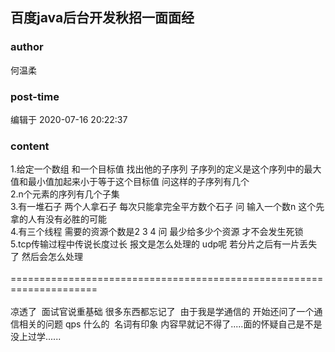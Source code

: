 ## 百度java后台开发秋招一面面经
### author 
何温柔
### post-time 

编辑于  2020-07-16 20:22:37
### content 
<div class="post-topic-des nc-post-content">
 1.给定一个数组 和一个目标值 找出他的子序列 子序列的定义是这个序列中的最大值和最小值加起来小于等于这个目标值 问这样的子序列有几个
 <br/>
 2.n个元素的序列有几个子集
 <br/>
 3.有一堆石子 两个人拿石子 每次只能拿完全平方数个石子 问 输入一个数n 这个先拿的人有没有必胜的可能
 <br/>
 4.有三个线程 需要的资源个数是2 3 4 问 最少给多少个资源 才不会发生死锁
 <br/>
 <div>
  5.tcp传输过程中传说长度过长 报文是怎么处理的 udp呢 若分片之后有一片丢失了 然后会怎么处理
 </div>
 <div>
  <br/>
 </div>
 <div>
  =====================================================================
 </div>
 <div>
  <br/>
 </div>
 <div>
  凉透了  面试官说重基础 很多东西都忘记了  由于我是学通信的 开始还问了一个通信相关的问题 qps 什么的  名词有印象 内容早就记不得了.....面的怀疑自己是不是没上过学......
 </div>
 <br/>
</div>
